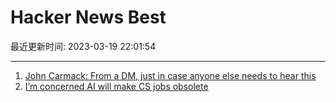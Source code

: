 # Hacker News Best

最近更新时间: 2023-03-19 22:01:54

--- 
1. [John Carmack: From a DM, just in case anyone else needs to hear this](https://twitter.com/ID_AA_Carmack/status/1637087219591659520) 
2. [I’m concerned AI will make CS jobs obsolete](https://twitter.com/ID_AA_Carmack/status/1637087219591659520) 
